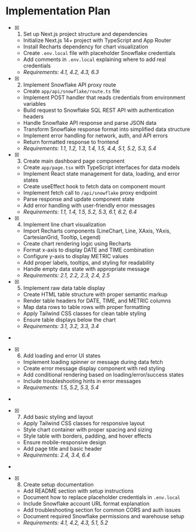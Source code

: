 # Implementation Plan

- [x] 1. Set up Next.js project structure and dependencies





  - Initialize Next.js 14+ project with TypeScript and App Router
  - Install Recharts dependency for chart visualization
  - Create `.env.local` file with placeholder Snowflake credentials
  - Add comments in `.env.local` explaining where to add real credentials
  - _Requirements: 4.1, 4.2, 4.3, 6.3_

- [x] 2. Implement Snowflake API proxy route





  - Create `app/api/snowflake/route.ts` file
  - Implement POST handler that reads credentials from environment variables
  - Build request to Snowflake SQL REST API with authentication headers
  - Handle Snowflake API response and parse JSON data
  - Transform Snowflake response format into simplified data structure
  - Implement error handling for network, auth, and API errors
  - Return formatted response to frontend
  - _Requirements: 1.1, 1.2, 1.3, 1.4, 1.5, 4.4, 5.1, 5.2, 5.3, 5.4_

- [x] 3. Create main dashboard page component





  - Create `app/page.tsx` with TypeScript interfaces for data models
  - Implement React state management for data, loading, and error states
  - Create useEffect hook to fetch data on component mount
  - Implement fetch call to `/api/snowflake` proxy endpoint
  - Parse response and update component state
  - Add error handling with user-friendly error messages
  - _Requirements: 1.1, 1.4, 1.5, 5.2, 5.3, 6.1, 6.2, 6.4_

- [x] 4. Implement line chart visualization





  - Import Recharts components (LineChart, Line, XAxis, YAxis, CartesianGrid, Tooltip, Legend)
  - Create chart rendering logic using Recharts
  - Format x-axis to display DATE and TIME combination
  - Configure y-axis to display METRIC values
  - Add proper labels, tooltips, and styling for readability
  - Handle empty data state with appropriate message
  - _Requirements: 2.1, 2.2, 2.3, 2.4, 2.5_

- [x] 5. Implement raw data table display





  - Create HTML table structure with proper semantic markup
  - Render table headers for DATE, TIME, and METRIC columns
  - Map data rows to table rows with proper formatting
  - Apply Tailwind CSS classes for clean table styling
  - Ensure table displays below the chart
  - _Requirements: 3.1, 3.2, 3.3, 3.4_
-

- [x] 6. Add loading and error UI states




  - Implement loading spinner or message during data fetch
  - Create error message display component with red styling
  - Add conditional rendering based on loading/error/success states
  - Include troubleshooting hints in error messages
  - _Requirements: 1.5, 5.2, 5.3, 5.4_
-

- [x] 7. Add basic styling and layout




  - Apply Tailwind CSS classes for responsive layout
  - Style chart container with proper spacing and sizing
  - Style table with borders, padding, and hover effects
  - Ensure mobile-responsive design
  - Add page title and basic header
  - _Requirements: 2.4, 3.4, 6.4_
-

- [x] 8. Create setup documentation




  - Add README section with setup instructions
  - Document how to replace placeholder credentials in `.env.local`
  - Include Snowflake account URL format explanation
  - Add troubleshooting section for common CORS and auth issues
  - Document required Snowflake permissions and warehouse setup
  - _Requirements: 4.1, 4.2, 4.3, 5.1, 5.2_
